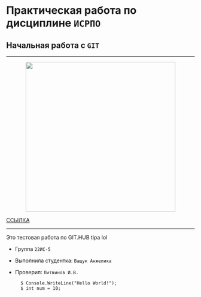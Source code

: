 # Практическая работа по дисциплине ``ИСРПО``

## Начальная работа с ``GIT``

-----

<p align = "center"><img src="https://www.24presse.com/ImgUsers/20/20077/image/045avm7nkg.jpg" width="400"></p>

<p><a href = "https://vk.com/mem1001" >CCЫЛКА</a></p>

-----

Это тестовая работа по GIT.HUB  tipa lol

* Группа ``22ИС-5``
* Выполнила студентка: ``Ващук Анжелика``
* Проверил: ``Литвинов И.В.``

        $ Console.WriteLine("Hello World!");
        $ int num = 10;
